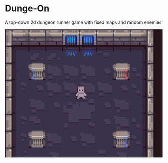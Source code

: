 # Dunge-On

A top-down 2d dungeon runner game with fixed maps and random enemies

![](https://github.com/Leonard-Atorough/Dunge-On/blob/main/Img/Screenshot%202024-01-30%20171618.png)
